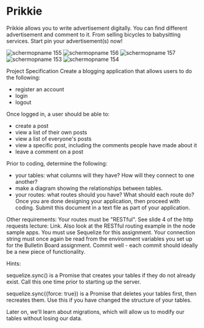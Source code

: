 # Prikkie
Prikkie allows you to write advertisement digitally. 
You can find different advertisement and comment to it.
From selling bicycles to babysitting services.
Start pin your advertisement(s) now!

![schermopname 155](https://user-images.githubusercontent.com/25740926/27391560-8adf7d8e-56a4-11e7-8551-9804b892cc7d.png)
![schermopname 156](https://user-images.githubusercontent.com/25740926/27391561-8af468de-56a4-11e7-9f29-4169fb1b5df1.png)
![schermopname 157](https://user-images.githubusercontent.com/25740926/27391564-8afebf78-56a4-11e7-8d02-33c6fa04585d.png)
![schermopname 153](https://user-images.githubusercontent.com/25740926/27391562-8afbadec-56a4-11e7-9b02-4761d9f4a6c2.png)
![schermopname 154](https://user-images.githubusercontent.com/25740926/27391563-8afed15c-56a4-11e7-845a-e4250a4a1e10.png)

Project Specification
Create a blogging application that allows users to do the following:
- register an account
- login
- logout

Once logged in, a user should be able to:
- create a post
- view a list of their own posts
- view a list of everyone's posts
- view a specific post, including the comments people have made about it
- leave a comment on a post

Prior to coding, determine the following:
- your tables: what columns will they have? How will they connect to one another?
- make a diagram showing the relationships between tables.
- your routes: what routes should you have? What should each route do?
Once you are done designing your application, then proceed with coding.
Submit this document in a text file as part of your application.

Other requirements:
Your routes must be "RESTful". See slide 4 of the http requests lecture: Link. Also look at the RESTful routing example in the node sample apps.
You must use Sequelize for this assignment. Your connection string must once again be read from the environment variables you set up for the Bulletin Board assignment.
Commit well - each commit should ideally be a new piece of functionality.

Hints:

sequelize.sync()
is a Promise that creates your tables if they do not already exist. Call this one time prior to starting up the server.

sequelize.sync({force: true})
is a Promise that deletes your tables first, then recreates them. Use this if you have changed the structure of your tables.

Later on, we'll learn about migrations, which will allow us to modify our tables without losing our data.

